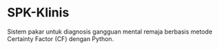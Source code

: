# SPK-Klinis
Sistem pakar untuk diagnosis gangguan mental remaja berbasis metode Certainty Factor (CF) dengan Python.
